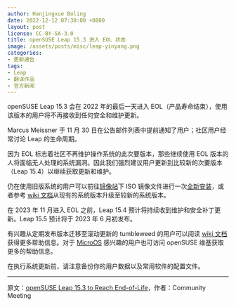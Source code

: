 ```yaml
---
author: Hanjingxue Boling
date: 2022-12-12 07:30:00 +0800
layout: post
license: CC-BY-SA-3.0
title: openSUSE Leap 15.3 进入 EOL 状态
image: /assets/posts/misc/leap-yinyang.png
categories:
- 更新通告
tags:
- Leap
- 翻译作品
- 官方新闻
---
```


openSUSE Leap 15.3 会在 2022 年的最后一天进入 EOL（产品寿命结束），使用该版本的用户将不再接收到任何安全和维护更新。

Marcus Meissner 于 11 月 30 日在公告邮件列表中提前通知了用户；社区用户经常讨论 Leap 的生命周期。

因为 EOL 标志着社区不再维护操作系统的此次要版本，那些继续使用 EOL 版本的人将面临无人处理的系统漏洞。因此我们强烈建议用户更新到比较新的次要版本（Leap 15.4）以继续获取更新和维护。

仍在使用旧版系统的用户可以前往[镜像站](https://zh.opensuse.org/SDB:%E5%88%B6%E4%BD%9C%E5%AE%89%E8%A3%85_U_%E7%9B%98#.E8.8E.B7.E5.8F.96_ISO_.E6.96.87.E4.BB.B6)下 ISO 镜像文件进行一次[全新安装](https://zh.opensuse.org/SDB:DVD_%E5%AE%89%E8%A3%85%E6%96%B9%E5%BC%8F)，或者参考 [wiki 文档](https://zh.opensuse.org/SDB:%E7%B3%BB%E7%BB%9F%E5%8D%87%E7%BA%A7)从现有的系统版本升级至较新的系统版本。

在 2023 年 11 月进入 EOL 之前，Leap 15.4 预计将持续收到维护和安全补丁更新。Leap 15.5 预计将于 2023 年 6 月初发布。

有兴趣从定期发布版本迁移至滚动更新的 tumbleweed 的用户可以阅读 [wiki 文档](https://zh.opensuse.org/openSUSE:%E5%8D%87%E7%BA%A7_Tumbleweed)获得更多帮助信息。对于 [MicroOS](https://en.opensuse.org/Portal:MicroOS) 感兴趣的用户也可访问 openSUSE 维基获取更多的帮助信息。

在执行系统更新前，请注意备份你的用户数据以及常用软件的配置文件。

------

原文：[openSUSE Leap 15.3 to Reach End-of-Life](https://news.opensuse.org/2022/12/12/leap-153-to-reach-eol/)，作者：Community Meeting
